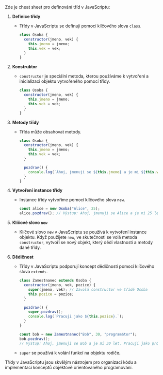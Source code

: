 Zde je cheat sheet pro definování tříd v JavaScriptu:

1. **Definice třídy**

   - Třídy v JavaScriptu se definují pomocí klíčového slova `class`.

     ```javascript
     class Osoba {
       constructor(jmeno, vek) {
         this.jmeno = jmeno;
         this.vek = vek;
       }
     }
     ```

2. **Konstruktor**

   - `constructor` je speciální metoda, kterou používáme k vytvoření a inicializaci objektu vytvořeného pomocí třídy.

     ```javascript
     class Osoba {
       constructor(jmeno, vek) {
         this.jmeno = jmeno;
         this.vek = vek;
       }
     }
     ```

3. **Metody třídy**

   - Třída může obsahovat metody.

     ```javascript
     class Osoba {
       constructor(jmeno, vek) {
         this.jmeno = jmeno;
         this.vek = vek;
       }

       pozdrav() {
         console.log(`Ahoj, jmenuji se ${this.jmeno} a je mi ${this.vek} let.`);
       }
     }
     ```

4. **Vytvoření instance třídy**

   - Instance třídy vytvoříme pomocí klíčového slova `new`.

     ```javascript
     const alice = new Osoba("Alice", 25);
     alice.pozdrav(); // Výstup: Ahoj, jmenuji se Alice a je mi 25 let.
     ```

5. **Klíčové slovo `new`**

   - Klíčové slovo `new` v JavaScriptu se používá k vytvoření instance objektu. Když použijete `new`, ve skutečnosti se volá metoda `constructor`, vytvoří se nový objekt, který dědí vlastnosti a metody dané třídy.

6. **Dědičnost**

   - Třídy v JavaScriptu podporují koncept dědičnosti pomocí klíčového slova `extends`.

     ```javascript
     class Zamestnanec extends Osoba {
       constructor(jmeno, vek, pozice) {
         super(jmeno, vek); // Zavolá constructor ve třídě Osoba
         this.pozice = pozice;
       }

       pozdrav() {
         super.pozdrav();
         console.log(`Pracuji jako ${this.pozice}.`);
       }
     }

     const bob = new Zamestnanec("Bob", 30, "programátor");
     bob.pozdrav();
     // Výstup: Ahoj, jmenuji se Bob a je mi 30 let. Pracuji jako programátor.
     ```

   - `super` se používá k volání funkcí na objektu rodiče.

Třídy v JavaScriptu jsou skvělým nástrojem pro organizaci kódu a implementaci konceptů objektově orientovaného programování.
